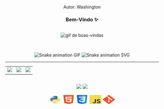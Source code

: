 <div align="center"><br>
Autor: Washington
  
### Bem-Vindo ✨
</div><br>

<div align="center">
  <img src="200w.gif" width="300px" alt="gif de boas-vindas">

  <!-- Cobrinha animada -->
  <br><br>
  ![Snake animation GIF](https://github.com/washingtongomes/washingtongomes/blob/output/github-contribution-grid-snake.gif)
  ![Snake animation SVG](https://github.com/washingtongomes/washingtongomes/blob/output/github-contribution-grid-snake.svg)
</div>

---

<table align="center">
<tr>
<td><img src="http://github-profile-summary-cards.vercel.app/api/cards/productive-time?username=washingtongomes&theme=dracula&utcOffset=8"></td>
<td><img src="http://github-profile-summary-cards.vercel.app/api/cards/repos-per-language?username=washingtongomes&theme=dracula"></td>    
<td><img src="http://github-profile-summary-cards.vercel.app/api/cards/stats?username=washingtongomes&theme=dracula"></td>                
</tr>
</table>

<div style="display: inline_block" align="center"><br>
 <a href="mailto:wsgomes600@gmail.com"><img src="https://img.shields.io/badge/-Gmail-%23333?style=for-the-badge&logo=gmail&logoColor=white" target="_blank"></a>
 <a href="https://www.linkedin.com/feed/" target="_blank"><img src="https://img.shields.io/badge/-LinkedIn-%230077B5?style=for-the-badge&logo=linkedin&logoColor=white" target="_blank"></a> 
<br><br>
 
<img align="center" alt="washington-Python" height="30" width="40" src="https://raw.githubusercontent.com/devicons/devicon/master/icons/python/python-original.svg">
<img align="center" alt="washington-html" height="30" width="40" src="https://raw.githubusercontent.com/devicons/devicon/master/icons/html5/html5-original.svg">
<img align="center" alt="washington-CSS" height="30" width="40" src="https://raw.githubusercontent.com/devicons/devicon/master/icons/css3/css3-original.svg">
<img align="center" alt="washington-Javascript" height="30" width="40" src="https://raw.githubusercontent.com/devicons/devicon/master/icons/javascript/javascript-original.svg">  
<img align="center" alt="washington-git" height="30" width="40" src="https://raw.githubusercontent.com/devicons/devicon/master/icons/git/git-original.svg">
<br><br>
</div>
